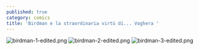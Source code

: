 ```yaml
---
published: true
category: comics
title: 'Birdman e la straordinaria virtù di... Voghera '
---
```


![birdman-1-edited.png]({{site.baseurl}}/assets/birdman-1-edited.png)
![birdman-2-edited.png]({{site.baseurl}}/assets/birdman-2-edited.png)
![birdman-3-edited.png]({{site.baseurl}}/assets/birdman-3-edited.png)
